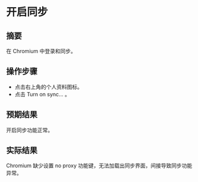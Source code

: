 # 开启同步

## 摘要

在 Chromium 中登录和同步。

## 操作步骤

- 点击右上角的个人资料图标。
- 点击 Turn on sync... 。

## 预期结果

开启同步功能正常。

## 实际结果

Chromium 缺少设置 no proxy 功能键，无法加载出同步界面，间接导致同步功能异常。



